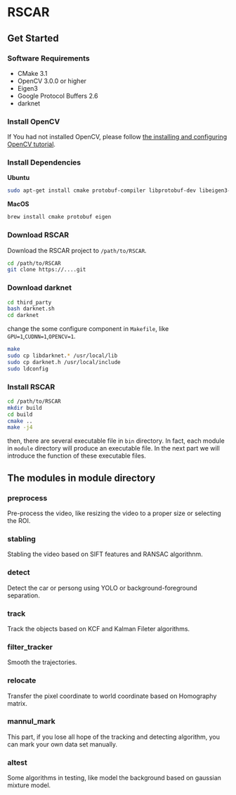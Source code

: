 # RSCAR
## Get Started 
### Software Requirements

- CMake 3.1
- OpenCV 3.0.0 or higher
- Eigen3
- Google Protocol Buffers 2.6
- darknet

### Install OpenCV
If You had not installed OpenCV, please follow [the installing and configuring OpenCV tutorial](https://blog.csdn.net/u013066730/article/details/79411767).

### Install Dependencies

**Ubuntu**

```bash
sudo apt-get install cmake protobuf-compiler libprotobuf-dev libeigen3-dev 
```

**MacOS**

```bash
brew install cmake protobuf eigen
```

### Download RSCAR
Download the RSCAR project to `/path/to/RSCAR`.

```bash
cd /path/to/RSCAR
git clone https://....git
```

### Download darknet

```bash
cd third_party
bash darknet.sh
cd darknet
```
change the some configure component in `Makefile`, like `GPU=1`,`CUDNN=1`,`OPENCV=1`.

```bash
make
sudo cp libdarknet.* /usr/local/lib
sudo cp darknet.h /usr/local/include
sudo ldconfig
```

### Install RSCAR
```bash
cd /path/to/RSCAR
mkdir build
cd build
cmake ..
make -j4
```
then, there are several executable file in `bin` directory. In fact, each module in `module` directory will produce an executable file. In the next part we will introduce the function of these executable files.


## The modules in module directory
### preprocess
Pre-process the video, like resizing the video to a proper size or selecting the ROI.
### stabling
Stabling the video based on SIFT features and RANSAC algorithnm.
### detect
Detect the car or persong using YOLO or background-foreground separation.
### track
Track the objects based on KCF and Kalman Fileter algorithms.
### filter_tracker
Smooth the trajectories.
### relocate
Transfer the pixel coordinate to world coordinate based on Homography matrix.
### mannul_mark
This part, if you lose all hope of the tracking and detecting algorithm, you can mark your own data set manually.
### altest
Some algorithms in testing, like model the background based on gaussian mixture model.











